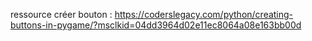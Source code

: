 ressource créer bouton : https://coderslegacy.com/python/creating-buttons-in-pygame/?msclkid=04dd3964d02e11ec8064a08e163bb00d

